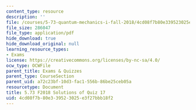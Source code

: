 ```yaml
---
content_type: resource
description: ''
file: /courses/5-73-quantum-mechanics-i-fall-2018/4cd08f7b80e339523025e3f27bbb18f2_MIT5_73F18_quiz17_soln.pdf
file_size: 286047
file_type: application/pdf
hide_download: true
hide_download_original: null
learning_resource_types:
- Exams
license: https://creativecommons.org/licenses/by-nc-sa/4.0/
ocw_type: OCWFile
parent_title: Exams & Quizzes
parent_type: CourseSection
parent_uid: a72c23bf-10d3-fac1-556b-86be25ceb05a
resourcetype: Document
title: 5.73 F2018 Solutions of Quiz 17
uid: 4cd08f7b-80e3-3952-3025-e3f27bbb18f2
---
```

